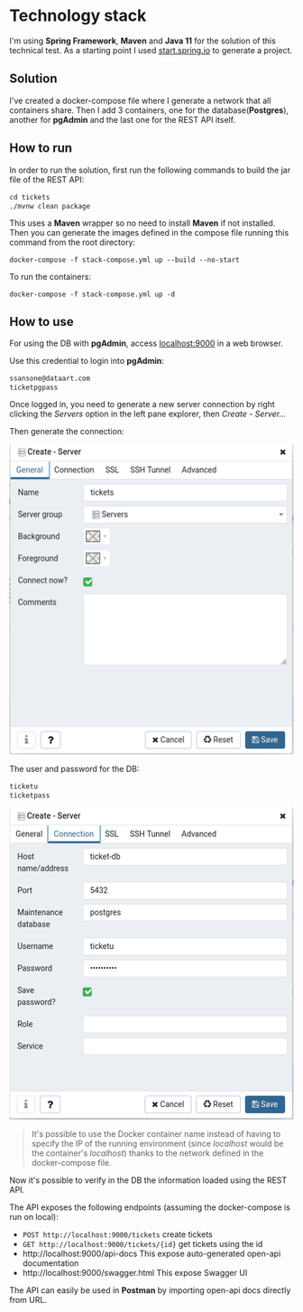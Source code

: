 # Technology stack

I'm using **Spring Framework**, **Maven** and **Java 11** for the solution of this technical test. As a starting point I used [start.spring.io](start.spring.io) to generate a project.

## Solution

I've created a docker-compose file where I generate a network that all containers share. Then I add 3 containers, one for the database(**Postgres**), another for **pgAdmin** and the last one for the REST API itself.

## How to run

In order to run the solution, first run the following commands to build the jar file of the REST API:

```
cd tickets
./mvnw clean package
```

This uses a **Maven** wrapper so no need to install **Maven** if not installed. Then you can generate the images defined in the compose file running this command from the root directory:

```
docker-compose -f stack-compose.yml up --build --no-start
```
To run the containers:
```
docker-compose -f stack-compose.yml up -d
```

## How to use

For using the DB with **pgAdmin**, access [localhost:9000](localhost:9000) in a web browser.

Use this credential to login into **pgAdmin**:

```
ssansone@dataart.com
ticketpgpass
```

Once logged in, you need to generate a new server connection by right clicking the *Servers* option in the left pane explorer, then *Create - Server...*

Then generate the connection: 

![connection_0](docs/create_server_0.png "Create server step 1")

The user and password for the DB:

```
ticketu
ticketpass
```

![connection_1](docs/create_server_1.png "Create server step 2")

> It's possible to use the Docker container name instead of having to specify the IP of the running environment (since *localhost* would be the container's *localhost*) thanks to the network defined in the docker-compose file.

Now it's possible to verify in the DB the information loaded using the REST API.

The API exposes the following endpoints (assuming the docker-compose is run on local):

* `POST http://localhost:9000/tickets` create tickets
* `GET http://localhost:9000/tickets/{id}` get tickets using the id
* http://localhost:9000/api-docs This expose auto-generated open-api documentation
* http://localhost:9000/swagger.html This expose Swagger UI

The API can easily be used in **Postman** by importing open-api docs directly from URL.